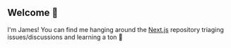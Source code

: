 ## Welcome 👋

I'm James! You can find me hanging around the [Next.js](https://github.com/vercel/next.js) repository triaging issues/discussions and learning a ton :rocket:
